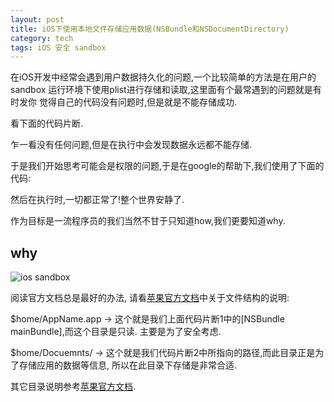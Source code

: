 ```yaml
---
layout: post
title: iOS下使用本地文件存储应用数据(NSBundle和NSDocumentDirectory)
category: tech
tags: iOS 安全 sandbox
---
```


在iOS开发中经常会遇到用户数据持久化的问题,一个比较简单的方法是在用户的sandbox
运行环境下使用plist进行存储和读取,这里面有个最常遇到的问题就是有时发你
觉得自己的代码没有问题时,但是就是不能存储成功.

看下面的代码片断.

<script src="https://gist.github.com/3601289.js"> </script>

乍一看没有任何问题,但是在执行中会发现数据永远都不能存储.

于是我们开始思考可能会是权限的问题,于是在google的帮助下,我们使用了下面的代码:

<script src="https://gist.github.com/3601310.js"> </script>

然后在执行时,一切都正常了!整个世界安静了.

作为目标是一流程序员的我们当然不甘于只知道how,我们更要知道why.

## why


![ios sandbox](/assets/images/ios_app_layout.png)

阅读官方文档总是最好的办法, 请看[苹果官方文档][1]中关于文件结构的说明:

$home/AppName.app   -> 这个就是我们上面代码片断1中的[NSBundle mainBundle],而这个目录是只读.
主要是为了安全考虑.

$home/Docuemnts/  -> 这个就是我们代码片断2中所指向的路径,而此目录正是为了存储应用的数据等信息,
所以在此目录下存储是非常合适.

其它目录说明参考[苹果官方文档][1].

[1]: http://developer.apple.com/library/mac/#documentation/FileManagement/Conceptual/FileSystemProgrammingGUide/FileSystemOverview/FileSystemOverview.html

